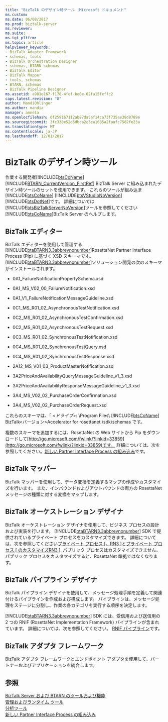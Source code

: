```yaml
---
title: "BizTalk のデザイン時ツール |Microsoft ドキュメント"
ms.custom: 
ms.date: 06/08/2017
ms.prod: biztalk-server
ms.reviewer: 
ms.suite: 
ms.tgt_pltfrm: 
ms.topic: article
helpviewer_keywords:
- BizTalk Adapter Framework
- schemas, tools
- BizTalk Orchestration Designer
- schemas, BTARN schemas
- BizTalk Editor
- BizTalk Mapper
- tools, schemas
- BTARN, schemas
- BizTalk Pipeline Designer
ms.assetid: a981e167-f178-4fef-be0e-02fa15feffc2
caps.latest.revision: "8"
author: MandiOhlinger
ms.author: mandia
manager: anneta
ms.openlocfilehash: 6f259167112ab87da5af14ca73f735ae38d8789e
ms.sourcegitcommit: 3fc338e52d5dbca2c3ea1685a2faafc7582fe23a
ms.translationtype: MT
ms.contentlocale: ja-JP
ms.lasthandoff: 12/01/2017
---
```

# <a name="biztalk-design-time-tools"></a>BizTalk のデザイン時ツール
作業する開発者[!INCLUDE[btsCoName](../../includes/btsconame-md.md)] [!INCLUDE[BTARN_CurrentVersion_FirstRef](../../includes/btarn-currentversion-firstref-md.md)] BizTalk Server に組み込まれたデザイン時ツールのセットを使用できます。 これらのツールが組み込ま[!INCLUDE[btsCoName](../../includes/btsconame-md.md)] [!INCLUDE[btsVStudioNoVersion](../../includes/btsvstudionoversion-md.md)][!INCLUDE[btsDotNet](../../includes/btsdotnet-md.md)]です。 詳細については[!INCLUDE[btsBizTalkServerNoVersion](../../includes/btsbiztalkservernoversion-md.md)]ツールを参照してください[!INCLUDE[btsCoName](../../includes/btsconame-md.md)]BizTalk Server のヘルプします。  
  
## <a name="biztalk-editor"></a>BizTalk エディター  
 BizTalk エディターを使用して管理する[!INCLUDE[btaBTARN3.3abbrevnonumber](../../includes/btabtarn3-3abbrevnonumber-md.md)]RosettaNet Partner Interface Process (Pip) に基づく XSD スキーマです。 [!INCLUDE[btaBTARN3.3abbrevnonumber](../../includes/btabtarn3-3abbrevnonumber-md.md)]ソリューション開発の次のスキーマがインストールされます。  
  
-   0A1_FailureNotificationPropertySchema.xsd  
  
-   0A1_MS_V02_00_FailureNotification.xsd  
  
-   0A1_V1_FailureNotificationMessageGuideline.xsd  
  
-   0C1_MS_R01_02_AsynchronousTestNotification.xsd  
  
-   0C2_MS_R01_02_AsynchronousTestConfirmation.xsd  
  
-   0C2_MS_R01_02_AsynchronousTestRequest.xsd  
  
-   0C3_MS_R01_02_SynchronousTestNotification.xsd  
  
-   0C4_MS_R01_02_SynchronousTestQuery.xsd  
  
-   0C4_MS_R01_02_SynchronousTestResponse.xsd  
  
-   2A12_MS_V01_03_ProductMasterNotification.xsd  
  
-   3A2PriceAndAvailabilityQueryMessageGuideline_v1_3.xsd  
  
-   3A2PriceAndAvailabilityResponseMessageGuideline_v1_3.xsd  
  
-   3A4_MS_V02_02_PurchaseOrderConfirmation.xsd  
  
-   3A4_MS_V02_02_PurchaseOrderRequest.xsd  
  
 これらのスキーマは、「 \<*ドライブ*\>: \Program Files\\ [!INCLUDE[btsCoName](../../includes/btsconame-md.md)] BizTalk\<バージョン\>Accelerator for rosettanet \sdk\schemas です。  
  
 複数のスキーマを追加するには、RosettaNet の Web サイトから Pip をダウンロードして[http://go.microsoft.com/fwlink/?linkid=33859](http://go.microsoft.com/fwlink/?linkid=33859)です。 詳細については、次を参照してください。[新しい Partner Interface Process の組み込み](../../adapters-and-accelerators/accelerator-rosettanet/incorporating-a-new-partner-interface-process.md)です。  
  
## <a name="biztalk-mapper"></a>BizTalk マッパー  
 BizTalk マッパーを使用して、データ変換を定義するマップの作成やカスタマイズを行います。 また、インバウンドおよびアウトバウンドの両方の RosettaNet メッセージの種類に対する変換をマップします。  
  
## <a name="biztalk-orchestration-designer"></a>BizTalk オーケストレーション デザイナ  
 BizTalk オーケストレーション デザイナを使用して、ビジネス プロセスの設計および実装を行います。 [!INCLUDE[btaBTARN3.3abbrevnonumber](../../includes/btabtarn3-3abbrevnonumber-md.md)] SDK で提供されているプライベート プロセスをカスタマイズできます。 詳細については、次を参照してください[プライベート プロセス &#91;。RN3 &#93;](../../adapters-and-accelerators/accelerator-rosettanet/private-processes.md)と[プライベート プロセス &#91; のカスタマイズRN3 &#93;](../../adapters-and-accelerators/accelerator-rosettanet/customizing-private-processes.md). パブリック プロセスはカスタマイズできません。パブリック プロセスをカスタマイズすると、RosettaNet 準拠ではなくなります。  
  
## <a name="biztalk-pipeline-designer"></a>BizTalk パイプライン デザイナ  
 BizTalk パイプライン デザイナを使用して、メッセージ処理手順を定義して関連付けるパイプラインを作成および構成します。 パイプラインは、メッセージ処理をステージに分割し、作業の各カテゴリを実行する順序を決定します。  
  
 [!INCLUDE[btaBTARN3.3abbrevnonumber](../../includes/btabtarn3-3abbrevnonumber-md.md)] SDK には、受信用および送信用の 2 つの RNIF (RosettaNet Implementation Framework) パイプラインが含まれています。 詳細については、次を参照してください。 [RNIF パイプライン](../../adapters-and-accelerators/accelerator-rosettanet/rnif-pipelines.md)です。  
  
## <a name="biztalk-adapter-framework"></a>BizTalk アダプタ フレームワーク  
 BizTalk アダプタ フレームワークとエンドポイント アダプタを使用して、パートナーおよびアプリケーションを統合します。  
  
## <a name="see-also"></a>参照  
 [BizTalk Server および BTARN のツールおよび機能](../../adapters-and-accelerators/accelerator-rosettanet/tools-and-features-of-biztalk-server-and-btarn.md)   
 [管理およびランタイム ツール](../../adapters-and-accelerators/accelerator-rosettanet/administration-and-run-time-tools.md)   
 [分析ツール](../../adapters-and-accelerators/accelerator-rosettanet/analysis-tools1.md)   
 [新しい Partner Interface Process の組み込み](../../adapters-and-accelerators/accelerator-rosettanet/incorporating-a-new-partner-interface-process.md)